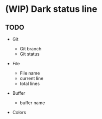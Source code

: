 # (WIP) Dark status line

## TODO

- Git

  - Git branch
  - Git status

- File

  - File name
  - current line
  - total lines

- Buffer

  - buffer name

- Colors
